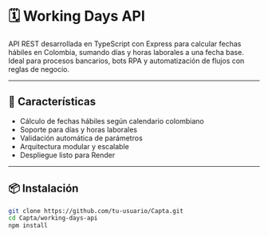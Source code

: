 # 🗓️ Working Days API

API REST desarrollada en TypeScript con Express para calcular fechas hábiles en Colombia, sumando días y horas laborales a una fecha base. Ideal para procesos bancarios, bots RPA y automatización de flujos con reglas de negocio.

---

## 🚀 Características

- Cálculo de fechas hábiles según calendario colombiano
- Soporte para días y horas laborales
- Validación automática de parámetros
- Arquitectura modular y escalable
- Despliegue listo para Render

---

## 📦 Instalación

```bash
git clone https://github.com/tu-usuario/Capta.git
cd Capta/working-days-api
npm install
